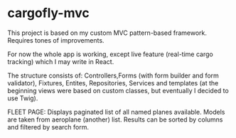 # cargofly-mvc

This project is based on my custom MVC pattern-based framework. Requires tones of improvements.

For now the whole app is working, except live feature (real-time cargo tracking) which I may write in React. 

The structure consists of: Controllers,Forms (with form builder and form validator), Fixtures, Entites, Repositories, Services and templates (at the beginning views were based on custom classes, but eventually I decided to use Twig).



FLEET PAGE:
Displays paginated list of all named planes available. Models are taken from aeroplane (another) list. Results can be sorted by columns and filtered by search form.


